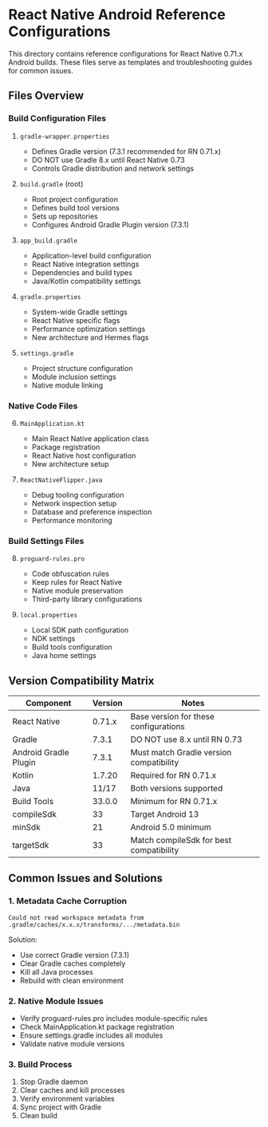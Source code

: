 # React Native Android Reference Configurations

This directory contains reference configurations for React Native 0.71.x Android builds. These files serve as templates and troubleshooting guides for common issues.

## Files Overview

### Build Configuration Files
1. `gradle-wrapper.properties`
   - Defines Gradle version (7.3.1 recommended for RN 0.71.x)
   - DO NOT use Gradle 8.x until React Native 0.73
   - Controls Gradle distribution and network settings

2. `build.gradle` (root)
   - Root project configuration
   - Defines build tool versions
   - Sets up repositories
   - Configures Android Gradle Plugin version (7.3.1)

3. `app_build.gradle`
   - Application-level build configuration
   - React Native integration settings
   - Dependencies and build types
   - Java/Kotlin compatibility settings

4. `gradle.properties`
   - System-wide Gradle settings
   - React Native specific flags
   - Performance optimization settings
   - New architecture and Hermes flags

5. `settings.gradle`
   - Project structure configuration
   - Module inclusion settings
   - Native module linking

### Native Code Files
6. `MainApplication.kt`
   - Main React Native application class
   - Package registration
   - React Native host configuration
   - New architecture setup

7. `ReactNativeFlipper.java`
   - Debug tooling configuration
   - Network inspection setup
   - Database and preference inspection
   - Performance monitoring

### Build Settings Files
8. `proguard-rules.pro`
   - Code obfuscation rules
   - Keep rules for React Native
   - Native module preservation
   - Third-party library configurations

9. `local.properties`
   - Local SDK path configuration
   - NDK settings
   - Build tools configuration
   - Java home settings

## Version Compatibility Matrix

| Component               | Version | Notes                                    |
|------------------------|---------|------------------------------------------|
| React Native           | 0.71.x  | Base version for these configurations    |
| Gradle                 | 7.3.1   | DO NOT use 8.x until RN 0.73            |
| Android Gradle Plugin  | 7.3.1   | Must match Gradle version compatibility  |
| Kotlin                 | 1.7.20  | Required for RN 0.71.x                  |
| Java                   | 11/17   | Both versions supported                  |
| Build Tools            | 33.0.0  | Minimum for RN 0.71.x                   |
| compileSdk             | 33      | Target Android 13                        |
| minSdk                 | 21      | Android 5.0 minimum                      |
| targetSdk             | 33      | Match compileSdk for best compatibility |

## Common Issues and Solutions

### 1. Metadata Cache Corruption
```
Could not read workspace metadata from .gradle/caches/x.x.x/transforms/.../metadata.bin
```
Solution:
- Use correct Gradle version (7.3.1)
- Clear Gradle caches completely
- Kill all Java processes
- Rebuild with clean environment

### 2. Native Module Issues
- Verify proguard-rules.pro includes module-specific rules
- Check MainApplication.kt package registration
- Ensure settings.gradle includes all modules
- Validate native module versions

### 3. Build Process
1. Stop Gradle daemon
2. Clear caches and kill processes
3. Verify environment variables
4. Sync project with Gradle
5. Clean build

